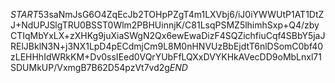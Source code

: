 $START$53saNmJsG6O4ZqEcJb2TOHpPZgT4m1LXVbj6/iJ0iYWWUtP1AT1DtZJ+NdUPJSlgTRU0BSST0Wlm2PBHUinnjK/C81LsqPSMZ5lhimhSxp+Q4/zbyCTIqMbYxLX+zXHKg9juXiaSWgN2Qx6ewEwaDizF4SQZichfiuCqf4SBbY5jaJRElJBklN3N+j3NX1LpD4pECdmjCm9L8M0nHNVUzBbEjdtT6nlDSomC0bf40zLEHHhIdWRkKM+Dv0ssIEed0VQrYUbFfLQXxDVYKHkAVecDD9oMbLnxl71SDUMkUP/VxmgB7B62D54pzVt7vd2g$END$